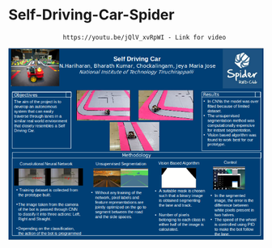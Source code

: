 #                      Self-Driving-Car-Spider

                   https://youtu.be/jQlV_xvRpWI - Link for video


<p align="center">
<img src="SDC.png" >
</p>
